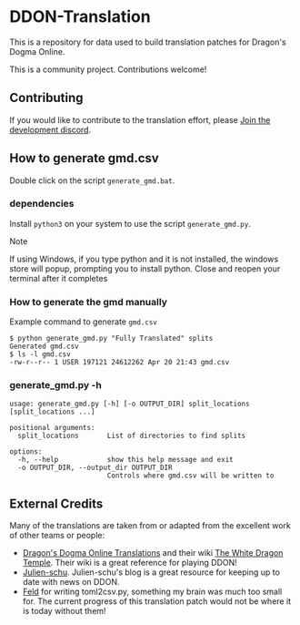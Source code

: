 # DDON-Translation
This is a repository for data used to build translation patches for Dragon's Dogma Online.

This is a community project. Contributions welcome!

## Contributing
If you would like to contribute to the translation effort, please [Join the development discord](https://discord.gg/Rvut5D8zGP).

## How to generate gmd.csv

Double click on the script `generate_gmd.bat`.

### dependencies

Install `python3` on your system to use the script `generate_gmd.py`.
> [!NOTE]
> If using Windows, if you type python and it is not installed, the windows store will popup, prompting you to install python.
> Close and reopen your terminal after it completes

### How to generate the gmd manually

Example command to generate `gmd.csv`
```plaintext
$ python generate_gmd.py "Fully Translated" splits
Generated gmd.csv
$ ls -l gmd.csv
-rw-r--r-- 1 USER 197121 24612262 Apr 20 21:43 gmd.csv
```

### generate_gmd.py -h
```plaintext
usage: generate_gmd.py [-h] [-o OUTPUT_DIR] split_locations [split_locations ...]

positional arguments:
  split_locations       List of directories to find splits

options:
  -h, --help            show this help message and exit
  -o OUTPUT_DIR, --output_dir OUTPUT_DIR
                        Controls where gmd.csv will be written to
```

## External Credits

Many of the translations are taken from or adapted from the excellent work of other teams or people:
* [Dragon's Dogma Online Translations](http://ddonline.tumblr.com/) and their wiki [The White Dragon Temple](http://ddon.wikidot.com/). Their wiki is a great reference for playing DDON!
* [Julien-schu](http://julien-schu.tumblr.com/). Julien-schu's blog is a great resource for keeping up to date with news on DDON.
* [Feld](https://github.com/Feldherren) for writing toml2csv.py, something my brain was much too small for.
The current progress of this translation patch would not be where it is today without them!
